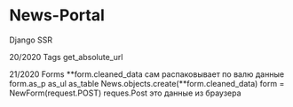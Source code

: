 # News-Portal
Django SSR

20/2020
Tags
get_absolute_url

21/2020
Forms
**form.cleaned_data сам распаковывает по валю данные
form.as_p as_ul as_table
News.objects.create(**form.cleaned_data)
form = NewForm(request.POST) reques.Post это данные из браузера


